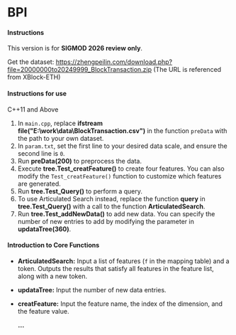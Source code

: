 # BPI

#### Instructions

This version is for **SIGMOD 2026 review only**.

Get the dataset: https://zhengpeilin.com/download.php?file=20000000to20249999_BlockTransaction.zip (The URL is referenced from XBlock-ETH)

#### Instructions for use  
C++11 and Above

1. In `main.cpp`, replace **ifstream file("E:\\work\\data\\BlockTransaction.csv")** in the function `preData` with the path to your own dataset.  
2. In `param.txt`, set the first line to your desired data scale, and ensure the second line is `0`.  
3. Run **preData(200)** to preprocess the data.  
4. Execute **tree.Test_creatFeature()** to create four features. You can also modify the `Test_creatFeature()` function to customize which features are generated.  
5. Run **tree.Test_Query()** to perform a query.  
6. To use Articulated Search instead, replace the function **query** in **tree.Test_Query()** with a call to the function **ArticulatedSearch**.  
7. Run **tree.Test_addNewData()** to add new data. You can specify the number of new entries to add by modifying the parameter in **updataTree(360)**.

#### Introduction to Core Functions
- **ArticulatedSearch:** Input a list of features (`f` in the mapping table) and a token. Outputs the results that satisfy all features in the feature list, along with a new token.
- **updataTree:** Input the number of new data entries.
- **creatFeature:** Input the feature name, the index of the dimension, and the feature value.
  
  **...**
